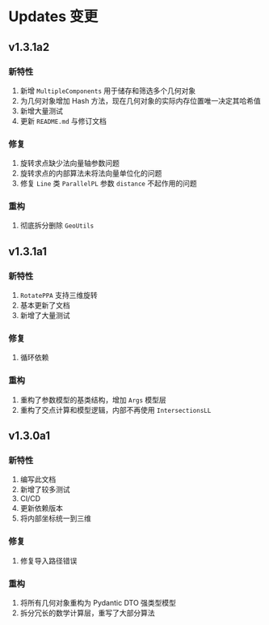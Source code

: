 # Updates 变更

## v1.3.1a2

### 新特性

1. 新增 `MultipleComponents` 用于储存和筛选多个几何对象
2. 为几何对象增加 Hash 方法，现在几何对象的实际内存位置唯一决定其哈希值
3. 新增大量测试
4. 更新 `README.md` 与修订文档

### 修复

1. 旋转求点缺少法向量轴参数问题
2. 旋转求点的内部算法未将法向量单位化的问题
3. 修复 `Line` 类 `ParallelPL` 参数 `distance` 不起作用的问题

### 重构

1. 彻底拆分删除 `GeoUtils`

## v1.3.1a1

### 新特性

1. `RotatePPA` 支持三维旋转
2. 基本更新了文档
3. 新增了大量测试

### 修复

1. 循环依赖

### 重构

1. 重构了参数模型的基类结构，增加 `Args` 模型层
2. 重构了交点计算和模型逻辑，内部不再使用 `IntersectionsLL`

## v1.3.0a1

### 新特性

1. 编写此文档
2. 新增了较多测试
3. CI/CD
4. 更新依赖版本
5. 将内部坐标统一到三维

### 修复

1. 修复导入路径错误

### 重构

1. 将所有几何对象重构为 Pydantic DTO 强类型模型
2. 拆分冗长的数学计算层，重写了大部分算法
